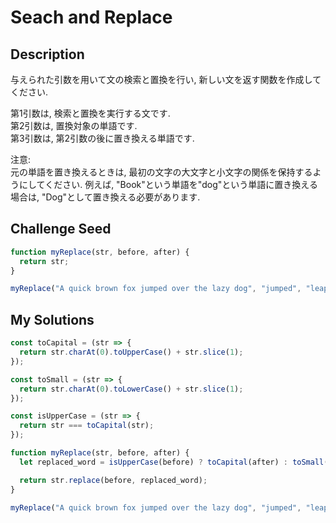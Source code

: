 # Seach and Replace

## Description
与えられた引数を用いて文の検索と置換を行い, 新しい文を返す関数を作成してください.

第1引数は, 検索と置換を実行する文です.<br/>
第2引数は, 置換対象の単語です.<br/>
第3引数は, 第2引数の後に置き換える単語です.

注意:<br/>
元の単語を置き換えるときは, 最初の文字の大文字と小文字の関係を保持するようにしてください.
例えば, "Book"という単語を"dog"という単語に置き換える場合は, "Dog"として置き換える必要があります.

## Challenge Seed
```js
function myReplace(str, before, after) {
  return str;
}

myReplace("A quick brown fox jumped over the lazy dog", "jumped", "leaped");
```

## My Solutions
```js
const toCapital = (str => {
  return str.charAt(0).toUpperCase() + str.slice(1);
});

const toSmall = (str => {
  return str.charAt(0).toLowerCase() + str.slice(1);
});

const isUpperCase = (str => {
  return str === toCapital(str);
});

function myReplace(str, before, after) {
  let replaced_word = isUpperCase(before) ? toCapital(after) : toSmall(after);

  return str.replace(before, replaced_word);
}

myReplace("A quick brown fox jumped over the lazy dog", "jumped", "leaped");
```
